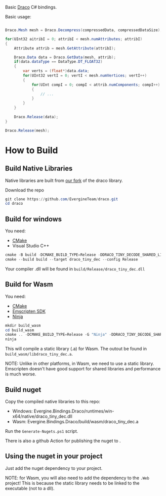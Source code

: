 Basic [Draco](https://github.com/EvergineTeam/draco) C# bindings.

Basic usage:

```C#

Draco.Mesh mesh = Draco.Decompress(compressedData, compressedDataSize);

for(UInt32 aitribI = 0; attribI < mesh.numAttributes; attribI)
{
    Attribute attrib = mesh.GetAttribute(attribI);

    Draco.Data data = Draco.GetData(mesh, attrib);
    if(data.dataType == DataType.DT_FLOAT32)
    {
        var verts = (float*)data.data;
        for(UInt32 vertI = 0; vertI < mesh.numVertices; vertI++)
        {
            for(UInt compI = 0; compI < attrib.numComponents; compI++)
            {
                // ...
            }
        }
    }
    
    Draco.Release(data);
}

Draco.Release(mesh);

```

# How to Build

## Build Native Libraries
Native libraries are built from [our fork](https://github.com/EvergineTeam/draco) of the draco library.

Download the repo
```ps1
git clone https://github.com/EvergineTeam/draco.git
cd draco
```

## Build for windows

You need:
- [CMake](https://cmake.org/download)
- Visual Studio C++

```ps1
cmake -B build -DCMAKE_BUILD_TYPE=Release -DDRACO_TINY_DECODE_SHARED_LIB=ON --log-level=VERBOSE
cmake --build build --target draco_tiny_dec --config Release
```

Your compiler .dll will be found in `build/Release/draco_tiny_dec.dll`

## Build for Wasm

You need:
- [CMake](https://cmake.org/download)
- [Emscripten SDK](https://emscripten.org/docs/getting_started/downloads.html)
- [Ninja](https://ninja-build.org/)

```ps1
mkdir build_wasm
cd build_wasm
cmake .. -DCMAKE_BUILD_TYPE=Release -G "Ninja" -DDRACO_TINY_DECODE_SHARED_LIB=ON --log-level=VERBOSE -DCMAKE_TOOLCHAIN_FILE=<EMSCRIPTEN_SDK>\upstream\emscripten\cmake\Modules\Platform\Emscripten.cmake -DCMAKE_CROSSCOMPILING_EMULATOR=<EMSCRIPTEN_SDK>/node/16.20.0_64bit/bin/node.exe -DDRACO_WASM=ON
ninja
```

This will compile a static library (.a) for Wasm. The outout be found in `build_wasm/libdraco_tiny_dec.a`.

NOTE:
Unlike in other platforms, in Wasm, we need to use a static library. Emscripten doesn't have good support for shared libraries and performance is much worse.

## Build nuget

Copy the compiled native libraries to this repo:
- Windows: Evergine.Bindings.Draco/runtimes/win-x64/native/draco_tiny_dec.dll
- Wasm: Evergine.Bindings.Draco/build/wasm/draco_tiny_dec.a

Run the `Generate-Nugets.ps1` script.

There is also a github Action for publishing the nuget to [](https://www.nuget.org/packages/Evergine.Bindings.Draco).

## Using the nuget in your project

Just add the nuget dependency to your project.

NOTE: for Wasm, you will also need to add the dependency to the `.Web` project! This is because the static library needs to be linked to the executable (not to a dll).

